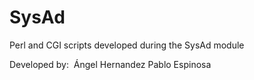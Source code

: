 # SysAd
Perl and CGI scripts developed during the SysAd module

Developed by:
  Ángel Hernandez
  Pablo Espinosa
